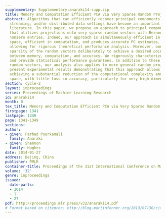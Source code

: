 ```yaml
---
supplementary: Supplementary:anaraki14-supp.zip
title: Memory and Computation Efficient PCA via Very Sparse Random Projections
abstract: Algorithms that can efficiently recover principal components in very high-dimensional,
  streaming, and/or distributed data settings have become an important topic in the
  literature. In this paper, we propose an approach to principal component estimation
  that utilizes projections onto very sparse random vectors with Bernoulli-generated
  nonzero entries. Indeed, our approach is simultaneously efficient in memory/storage
  space, efficient in computation, and produces accurate PC estimates, while also
  allowing for rigorous theoretical performance analysis. Moreover, one can tune the
  sparsity of the random vectors deliberately to achieve a desired point on the tradeoffs
  between memory, computation, and accuracy. We rigorously characterize these tradeoffs
  and provide statistical performance guarantees. In addition to these very sparse
  random vectors, our analysis also applies to more general random projections. We
  present experimental results demonstrating that this approach allows for simultaneously
  achieving a substantial reduction of the computational complexity and memory/storage
  space, with little loss in accuracy, particularly for very high-dimensional data.
section: cycle-2
layout: inproceedings
series: Proceedings of Machine Learning Research
id: anaraki14
month: 0
tex_title: Memory and Computation Efficient PCA via Very Sparse Random Projections
firstpage: 1341
lastpage: 1349
page: 1341-1349
sections: 
author:
- given: Farhad Pourkamali
  family: Anaraki
- given: Shannon
  family: Hughes
date: 2014-01-27
address: Bejing, China
publisher: PMLR
container-title: Proceedings of the 31st International Conference on Machine Learning
volume: '32'
genre: inproceedings
issued:
  date-parts:
  - 2014
  - 1
  - 27
pdf: http://proceedings.mlr.press/v32/anaraki14.pdf
# Format based on citeproc: http://blog.martinfenner.org/2013/07/30/citeproc-yaml-for-bibliographies/
---
```


